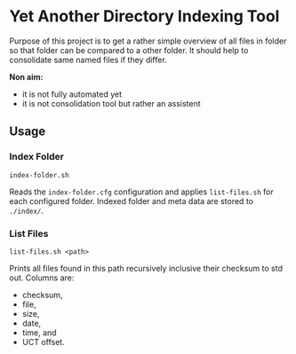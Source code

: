 # Yet Another Directory Indexing Tool

Purpose of this project is to get a rather simple overview of all files in folder so that folder can be compared to a other folder.
It should help to consolidate same named files if they differ.

**Non aim:** 
* it is not fully automated yet
* it is not consolidation tool but rather an assistent

## Usage

### Index Folder

`index-folder.sh` 

Reads the `index-folder.cfg` configuration and applies `list-files.sh` for each configured folder.
Indexed folder and meta data are stored to `./index/`.

### List Files

`list-files.sh <path>`

Prints all files found in this path recursively inclusive their checksum to std out. 
Columns are: 
* checksum, 
* file, 
* size, 
* date, 
* time, and 
* UCT offset.
